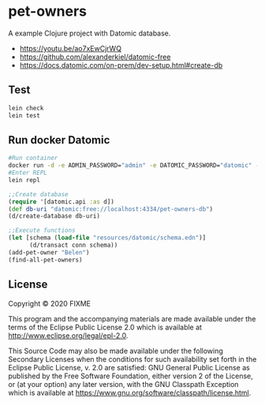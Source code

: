 # pet-owners

A example Clojure project with Datomic database.

- https://youtu.be/ao7xEwCjrWQ
- https://github.com/alexanderkiel/datomic-free
- https://docs.datomic.com/on-prem/dev-setup.html#create-db

## Test

```bash
lein check
lein test
```

## Run docker Datomic

```bash
#Run container
docker run -d -e ADMIN_PASSWORD="admin" -e DATOMIC_PASSWORD="datomic" -p 4334-4336:4334-4336 --name datomic-free akiel/datomic-free
#Enter REPL
lein repl
```

```clojure
;;Create database
(require '[datomic.api :as d])
(def db-uri "datomic:free://localhost:4334/pet-owners-db")
(d/create-database db-uri)
```

```clojure
;;Execute functions
(let [schema (load-file "resources/datomic/schema.edn")]
      (d/transact conn schema))
(add-pet-owner "Belen")
(find-all-pet-owners)      
```

## License

Copyright © 2020 FIXME

This program and the accompanying materials are made available under the
terms of the Eclipse Public License 2.0 which is available at
http://www.eclipse.org/legal/epl-2.0.

This Source Code may also be made available under the following Secondary
Licenses when the conditions for such availability set forth in the Eclipse
Public License, v. 2.0 are satisfied: GNU General Public License as published by
the Free Software Foundation, either version 2 of the License, or (at your
option) any later version, with the GNU Classpath Exception which is available
at https://www.gnu.org/software/classpath/license.html.
